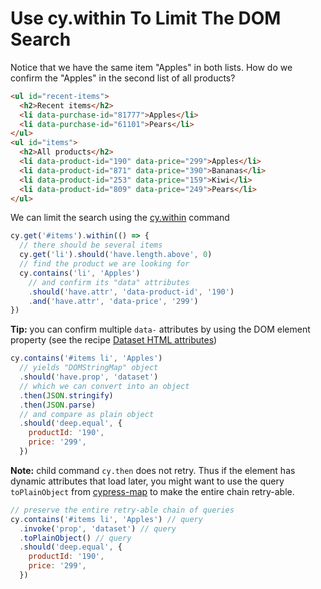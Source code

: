 # Use cy.within To Limit The DOM Search

<!-- fiddle Limit the DOM search -->

Notice that we have the same item "Apples" in both lists. How do we confirm the "Apples" in the second list of all products?

```html
<ul id="recent-items">
  <h2>Recent items</h2>
  <li data-purchase-id="81777">Apples</li>
  <li data-purchase-id="61101">Pears</li>
</ul>
<ul id="items">
  <h2>All products</h2>
  <li data-product-id="190" data-price="299">Apples</li>
  <li data-product-id="871" data-price="390">Bananas</li>
  <li data-product-id="253" data-price="159">Kiwi</li>
  <li data-product-id="809" data-price="249">Pears</li>
</ul>
```

We can limit the search using the [cy.within](https://on.cypress.io/within) command

```js
cy.get('#items').within(() => {
  // there should be several items
  cy.get('li').should('have.length.above', 0)
  // find the product we are looking for
  cy.contains('li', 'Apples')
    // and confirm its "data" attributes
    .should('have.attr', 'data-product-id', '190')
    .and('have.attr', 'data-price', '299')
})
```

**Tip:** you can confirm multiple `data-` attributes by using the DOM element property (see the recipe [Dataset HTML attributes](./dataset.md))

```js
cy.contains('#items li', 'Apples')
  // yields "DOMStringMap" object
  .should('have.prop', 'dataset')
  // which we can convert into an object
  .then(JSON.stringify)
  .then(JSON.parse)
  // and compare as plain object
  .should('deep.equal', {
    productId: '190',
    price: '299',
  })
```

**Note:** child command `cy.then` does not retry. Thus if the element has dynamic attributes that load later, you might want to use the query `toPlainObject` from [cypress-map](https://github.com/bahmutov/cypress-map) to make the entire chain retry-able.

```js
// preserve the entire retry-able chain of queries
cy.contains('#items li', 'Apples') // query
  .invoke('prop', 'dataset') // query
  .toPlainObject() // query
  .should('deep.equal', {
    productId: '190',
    price: '299',
  })
```

<!-- fiddle-end -->
